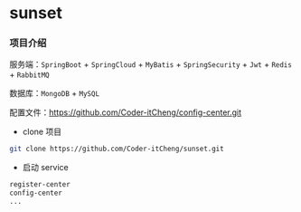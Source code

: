 # sunset

### 项目介绍

服务端：`SpringBoot` + `SpringCloud` + `MyBatis` + `SpringSecurity` + `Jwt` +  `Redis` + `RabbitMQ`

数据库：`MongoDB` + `MySQL`

配置文件：https://github.com/Coder-itCheng/config-center.git

* clone 项目

```sh
git clone https://github.com/Coder-itCheng/sunset.git
```

* 启动 service

```tex
register-center
config-center
...
```

